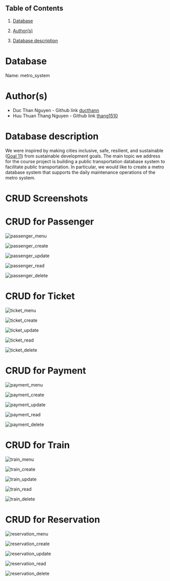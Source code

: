 ## Table of Contents
1. [Database](#database)

1. [Author(s)](#author)

1. [Database description](#description)

# Database
Name: metro_system

# Author(s)
* Duc Than Nguyen - Github link [ducthann](https://github.com/ducthann)
* Huu Thuan Thang Nguyen - Github link [thang1510](https://github.com/thang1510)

# Database description
We were inspired by making cities inclusive, safe, resilient, and sustainable ([Goal 11](https://www.un.org/sustainabledevelopment/cities/)) from sustainable development goals. The main topic we address for the course project is building a public transportation database system to facilitate public transportation. In particular, we would like to create a metro database system that supports the daily maintenance operations of the metro system.

# CRUD Screenshots 
# CRUD for Passenger
![passenger_menu](https://github.com/CS480UIC/dbs-metro_system/blob/main/screenshots/passenger/crud_passenger.png)

![passenger_create](https://github.com/CS480UIC/dbs-metro_system/blob/main/screenshots/passenger/create_passenger.png)  

![passenger_update](https://github.com/CS480UIC/dbs-metro_system/blob/main/screenshots/passenger/update_passenger.png) 

![passenger_read](https://github.com/CS480UIC/dbs-metro_system/blob/main/screenshots/passenger/read_passenger.png)

![passenger_delete](https://github.com/CS480UIC/dbs-metro_system/blob/main/screenshots/passenger/delete_passenger.png)

# CRUD for Ticket
![ticket_menu]()  

![ticket_create]()  

![ticket_update]() 

![ticket_read]()

![ticket_delete]()

# CRUD for Payment
![payment_menu]()  

![payment_create]()  

![payment_update]() 

![payment_read]()

![payment_delete]()

# CRUD for Train
![train_menu]()  

![train_create]()  

![train_update]() 

![train_read]()

![train_delete]()

# CRUD for Reservation
![reservation_menu]()  

![reservation_create]()  

![reservation_update]() 

![reservation_read]()

![reservation_delete]()